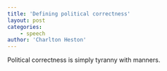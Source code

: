 ```yaml
---
title: 'Defining political correctness'
layout: post
categories:
    - speech
author: 'Charlton Heston'
---
```


Political correctness is simply tyranny with manners.